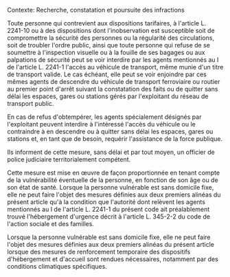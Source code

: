 Contexte: Recherche, constatation et poursuite des infractions

Toute personne qui contrevient aux dispositions tarifaires, à l'article L. 2241-10 ou à des dispositions dont l'inobservation est susceptible soit de compromettre la sécurité des personnes ou la régularité des circulations, soit de troubler l'ordre public, ainsi que toute personne qui refuse de se soumettre à l'inspection visuelle ou à la fouille de ses bagages ou aux palpations de sécurité peut se voir interdire par les agents mentionnés au I de l'article L. 2241-1 l'accès au véhicule de transport, même munie d'un titre de transport valide. Le cas échéant, elle peut se voir enjoindre par ces mêmes agents de descendre du véhicule de transport ferroviaire ou routier au premier point d'arrêt suivant la constatation des faits ou de quitter sans délai les espaces, gares ou stations gérés par l'exploitant du réseau de transport public.

En cas de refus d'obtempérer, les agents spécialement désignés par l'exploitant peuvent interdire à l'intéressé l'accès du véhicule ou le contraindre à en descendre ou à quitter sans délai les espaces, gares ou stations et, en tant que de besoin, requérir l'assistance de la force publique.

Ils informent de cette mesure, sans délai et par tout moyen, un officier de police judiciaire territorialement compétent.

Cette mesure est mise en œuvre de façon proportionnée en tenant compte de la vulnérabilité éventuelle de la personne, en fonction de son âge ou de son état de santé. Lorsque la personne vulnérable est sans domicile fixe, elle ne peut faire l'objet des mesures définies aux deux premiers alinéas du présent article qu'à la condition que l'autorité dont relèvent les agents mentionnés au I de l'article L. 2241-1 du présent code ait préalablement trouvé l'hébergement d'urgence décrit à l'article L. 345-2-2 du code de l'action sociale et des familles.

Lorsque la personne vulnérable est sans domicile fixe, elle ne peut faire l'objet des mesures définies aux deux premiers alinéas du présent article lorsque des mesures de renforcement temporaire des dispositifs d'hébergement et d'accueil sont rendues nécessaires, notamment par des conditions climatiques spécifiques.